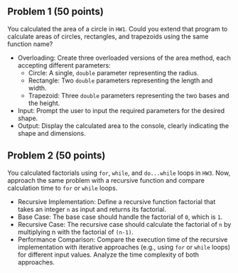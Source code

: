 ## Problem 1          (50 points)

You calculated the area of a circle in ```HW1```. Could you extend that program to calculate areas of circles, rectangles, and trapezoids using the same function name?

- Overloading: Create three overloaded versions of the area method, each accepting different parameters:
  - Circle: A single, ```double``` parameter representing the radius.
  - Rectangle: Two ```double``` parameters representing the length and width.
  - Trapezoid: Three ```double``` parameters representing the two bases and the height.
- Input: Prompt the user to input the required parameters for the desired shape.
- Output: Display the calculated area to the console, clearly indicating the shape and dimensions.


## Problem 2          (50 points)

You calculated factorials using ```for```, ```while```, and ```do...while``` loops in ```HW3```. Now, approach the same problem with a recursive function and compare calculation time to ```for``` or ```while``` loops.

- Recursive Implementation: Define a recursive function factorial that takes an integer ```n``` as input and returns its factorial.
- Base Case: The base case should handle the factorial of ```0```, which is ```1```.
- Recursive Case: The recursive case should calculate the factorial of ```n``` by multiplying n with the factorial of ```(n-1)```.
- Performance Comparison: Compare the execution time of the recursive implementation with iterative approaches (e.g., using ```for``` or ```while``` loops) for different input values. Analyze the time complexity of both approaches.
